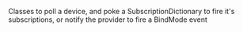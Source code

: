 ﻿Classes to poll a device, and poke a SubscriptionDictionary to fire it's subscriptions, or notify the provider to fire a BindMode event
